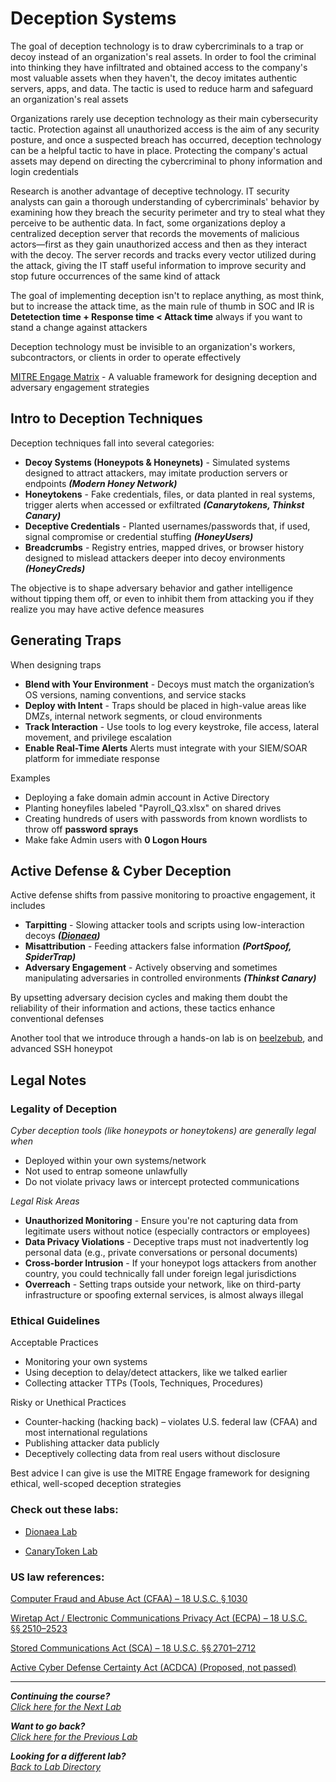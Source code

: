# Deception Systems
The goal of deception technology is to draw cybercriminals to a trap or decoy instead of an organization's real assets. In order to fool the criminal into thinking they have infiltrated and obtained access to the company's most valuable assets when they haven't, the decoy imitates authentic servers, apps, and data. The tactic is used to reduce harm and safeguard an organization's real assets

Organizations rarely use deception technology as their main cybersecurity tactic. Protection against all unauthorized access is the aim of any security posture, and once a suspected breach has occurred, deception technology can be a helpful tactic to have in place. Protecting the company's actual assets may depend on directing the cybercriminal to phony information and login credentials

Research is another advantage of deceptive technology. IT security analysts can gain a thorough understanding of cybercriminals' behavior by examining how they breach the security perimeter and try to steal what they perceive to be authentic data. In fact, some organizations deploy a centralized deception server that records the movements of malicious actors—first as they gain unauthorized access and then as they interact with the decoy. The server records and tracks every vector utilized during the attack, giving the IT staff useful information to improve security and stop future occurrences of the same kind of attack

The goal of implementing deception isn't to replace anything, as most think, but to increase the attack time, as the main rule of thumb in SOC and IR is **Detetection time + Response time < Attack time** always if you want to stand a change against attackers

Deception technology must be invisible to an organization's workers, subcontractors, or clients in order to operate effectively

[MITRE Engage Matrix](https://engage.mitre.org/matrix/) - A valuable framework for designing deception and adversary engagement strategies

## Intro to Deception Techniques
Deception techniques fall into several categories:
- **Decoy Systems (Honeypots & Honeynets)** - Simulated systems designed to attract attackers, may imitate production servers or endpoints ***(Modern Honey Network)***
- **Honeytokens** - Fake credentials, files, or data planted in real systems, trigger alerts when accessed or exfiltrated ***(Canarytokens, Thinkst Canary)***
- **Deceptive Credentials** - Planted usernames/passwords that, if used, signal compromise or credential stuffing ***(HoneyUsers)***
- **Breadcrumbs** - Registry entries, mapped drives, or browser history designed to mislead attackers deeper into decoy environments ***(HoneyCreds)***

The objective is to shape adversary behavior and gather intelligence without tipping them off, or even to inhibit them from attacking you if they realize you may have active defence measures

## Generating Traps
When designing traps
- **Blend with Your Environment** - Decoys must match the organization’s OS versions, naming conventions, and service stacks
- **Deploy with Intent** - Traps should be placed in high-value areas like DMZs, internal network segments, or cloud environments
- **Track Interaction** - Use tools to log every keystroke, file access, lateral movement, and privilege escalation
- **Enable Real-Time Alerts** Alerts must integrate with your SIEM/SOAR platform for immediate response

Examples
- Deploying a fake domain admin account in Active Directory
- Planting honeyfiles labeled "Payroll_Q3.xlsx" on shared drives
- Creating hundreds of users with passwords from known wordlists to throw off **password sprays**
- Make fake Admin users with **0 Logon Hours**

## Active Defense & Cyber Deception
Active defense shifts from passive monitoring to proactive engagement, it includes
- **Tarpitting** - Slowing attacker tools and scripts using low-interaction decoys ***([Dionaea](/courseFiles/tools/Dionaea.md))***
- **Misattribution** - Feeding attackers false information ***(PortSpoof, SpiderTrap)***
- **Adversary Engagement** - Actively observing and sometimes manipulating adversaries in controlled environments ***(Thinkst Canary)***

By upsetting adversary decision cycles and making them doubt the reliability of their information and actions, these tactics enhance conventional defenses

Another tool that we introduce through a hands-on lab is on [beelzebub](/courseFiles/Lab_07-deceptionSystems/beelzebubLab.md), and advanced SSH honeypot

## Legal Notes
### Legality of Deception
*Cyber deception tools (like honeypots or honeytokens) are generally legal when*
- Deployed within your own systems/network
- Not used to entrap someone unlawfully
- Do not violate privacy laws or intercept protected communications

*Legal Risk Areas*
- **Unauthorized Monitoring** - Ensure you're not capturing data from legitimate users without notice (especially contractors or employees)
- **Data Privacy Violations** - Deceptive traps must not inadvertently log personal data (e.g., private conversations or personal documents)
- **Cross-border Intrusion** - If your honeypot logs attackers from another country, you could technically fall under foreign legal jurisdictions
- **Overreach** - Setting traps outside your network, like on third-party infrastructure or spoofing external services, is almost always illegal

### Ethical Guidelines
Acceptable Practices
- Monitoring your own systems
- Using deception to delay/detect attackers, like we talked earlier
- Collecting attacker TTPs (Tools, Techniques, Procedures)

Risky or Unethical Practices
- Counter-hacking (hacking back) – violates U.S. federal law (CFAA) and most international regulations
- Publishing attacker data publicly
- Deceptively collecting data from real users without disclosure

Best advice I can give is use the MITRE Engage framework for designing ethical, well-scoped deception strategies

### Check out these labs:

- [Dionaea Lab](./dionaeaLab.md)

- [CanaryToken Lab](./CanaryToken_lab/CanaryToken_lab.md)

### US law references:
[Computer Fraud and Abuse Act (CFAA) – 18 U.S.C. § 1030](https://www.law.cornell.edu/uscode/text/18/1030)

[Wiretap Act / Electronic Communications Privacy Act (ECPA) – 18 U.S.C. §§ 2510–2523](https://www.law.cornell.edu/uscode/text/18/part-I/chapter-119)

[Stored Communications Act (SCA) – 18 U.S.C. §§ 2701–2712](https://www.law.cornell.edu/uscode/text/18/2701)

[Active Cyber Defense Certainty Act (ACDCA) (Proposed, not passed)](https://www.congress.gov/bill/116th-congress/house-bill/3270)

***
<b><i>Continuing the course?</b>
</br>
[Click here for the Next Lab](/courseFiles/Lab_08-emailFundamentals/emailFundamentals.md)</i>

<b><i>Want to go back?</b>
</br>
[Click here for the Previous Lab](/courseFiles/Lab_06-browserAndCloudSecurity/browserAndCloudSecurity.md)

<b><i>Looking for a different lab? </b></br>[Back to Lab Directory](/coursenavigation.md)</i>
